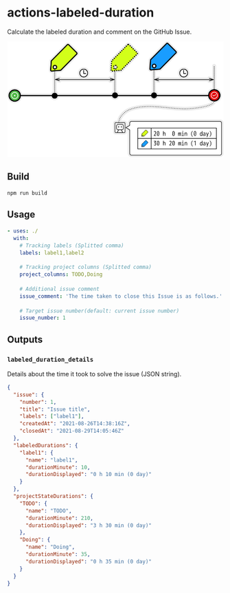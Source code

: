 # actions-labeled-duration

Calculate the labeled duration and comment on the GitHub Issue.

![summary](./images/README_summary.png)

## Build

```
npm run build
```

## Usage

```yml
- uses: ./
  with:
    # Tracking labels (Splitted comma)
    labels: label1,label2

    # Tracking project columns (Splitted comma)
    project_columns: TODO,Doing

    # Additional issue comment
    issue_comment: 'The time taken to close this Issue is as follows.'

    # Target issue number(default: current issue number)
    issue_number: 1
```

## Outputs

### `labeled_duration_details`

Details about the time it took to solve the issue (JSON string).

```json
{
  "issue": {
    "number": 1,
    "title": "Issue title",
    "labels": ["label1"],
    "createdAt": "2021-08-26T14:38:16Z",
    "closedAt": "2021-08-29T14:05:46Z"
  },
  "labeledDurations": {
    "label1": {
      "name": "label1",
      "durationMinute": 10,
      "durationDisplayed": "0 h 10 min (0 day)"
    }
  },
  "projectStateDurations": {
    "TODO": {
      "name": "TODO",
      "durationMinute": 210,
      "durationDisplayed": "3 h 30 min (0 day)"
    },
    "Doing": {
      "name": "Doing",
      "durationMinute": 35,
      "durationDisplayed": "0 h 35 min (0 day)"
    }
  }
}
```

